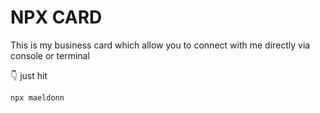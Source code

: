 # NPX CARD
This is my business card which allow you to connect with me directly via console or terminal

👇 just hit 
```bash
npx maeldonn
```
